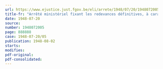 ```yaml
---
url: https://www.ejustice.just.fgov.be/eli/arrete/1948/07/20/1948072005/justel
title-fr: "Arrêté ministériel fixant les redevances définitives, à caractère obligatoire, à verser au Conseil professionnel de l'industrie pharmaceutique, en liquidation, à partir du 1er juillet 1946"
date: 1948-07-20
source:
number: 1948072005
page: 888888
case: 1948-07-20/05
publication: 1948-08-02
starts:
modifies:
pdf-original:
pdf-consolidated:
---
```


